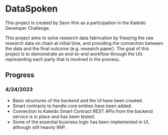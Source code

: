 # DataSpoken

This project is created by Seon Kim as a participation in the Kaleido Developer Challenge.

This project aims to solve research data fabrication by freezing the raw research data on chain at initial time, and providing the connection between the data and the final outcome (e.g. research paper). The goal of this project is to demonstrate an end-to-end workflow through the UIs representing each party that is involved in the process.

## Progress

### 4/24/2023
- Basic structures of the backend and the UI have been created.
- Smart contracts to handle core entities have been added.
- Connection to Kaleido Smart Contract REST APIs from the backend service is in place and has been tested.
- Some of the essential business logic has been implemented in UI, although still heavily WIP.
